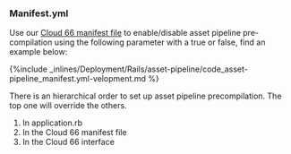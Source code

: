 <!-- usedin: [ _rails/deployment/asset-pipeline.md] -->


### Manifest.yml

Use our [Cloud 66 manifest file](/building-your-stack/getting-started-with-manifest-files) to enable/disable asset pipeline pre-compilation using the following parameter with a true or false, find 
an example
 below:



{%include _inlines/Deployment/Rails/asset-pipeline/code_asset-pipeline_manifest.yml-velopment.md %}




There is an hierarchical order to set up asset pipeline precompilation. The top one will override the others.

1.  In application.rb
2.  In the Cloud 66 manifest file
3.  In the Cloud 66 interface

